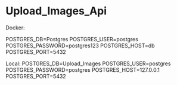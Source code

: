 # Upload_Images_Api




Docker: 

POSTGRES_DB=Postgres
POSTGRES_USER=postgres
POSTGRES_PASSWORD=postgres123
POSTGRES_HOST=db
POSTGRES_PORT=5432


Local: 
POSTGRES_DB=Upload_Images
POSTGRES_USER=postgres
POSTGRES_PASSWORD=postgres
POSTGRES_HOST=127.0.0.1
POSTGRES_PORT=5432
